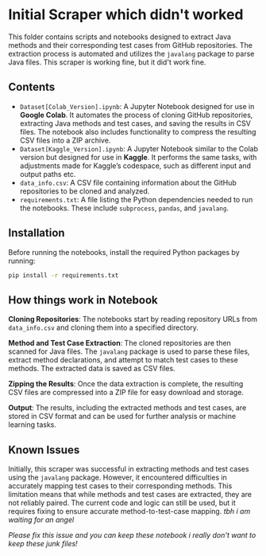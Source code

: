 # Initial Scraper which didn't worked

This folder contains scripts and notebooks designed to extract Java methods and their corresponding test cases from GitHub repositories. The extraction process is automated and utilizes the `javalang` package to parse Java files. This scraper is working fine, but it did't work fine.

## Contents

- `Dataset[Colab_Version].ipynb`: A Jupyter Notebook designed for use in **Google Colab**. It automates the process of cloning GitHub repositories, extracting Java methods and test cases, and saving the results in CSV files. The notebook also includes functionality to compress the resulting CSV files into a ZIP archive.
- `Dataset[Kaggle_Version].ipynb`: A Jupyter Notebook similar to the Colab version but designed for use in **Kaggle**. It performs the same tasks, with adjustments made for Kaggle’s codespace, such as different input and output paths etc.
- `data_info.csv`: A CSV file containing information about the GitHub repositories to be cloned and analyzed.
- `requirements.txt`: A file listing the Python dependencies needed to run the notebooks. These include `subprocess`, `pandas`, and `javalang`.

## Installation

Before running the notebooks, install the required Python packages by running:

```bash
pip install -r requirements.txt
```

## How things work in Notebook

**Cloning Repositories**: The notebooks start by reading repository URLs from `data_info.csv` and cloning them into a specified directory.

**Method and Test Case Extraction**: The cloned repositories are then scanned for Java files. The `javalang` package is used to parse these files, extract method declarations, and attempt to match test cases to these methods. The extracted data is saved as CSV files.

**Zipping the Results**: Once the data extraction is complete, the resulting CSV files are compressed into a ZIP file for easy download and storage.

**Output**: The results, including the extracted methods and test cases, are stored in CSV format and can be used for further analysis or machine learning tasks.

## Known Issues

Initially, this scraper was successful in extracting methods and test cases using the `javalang` package. However, it encountered difficulties in accurately mapping test cases to their corresponding methods. This limitation means that while methods and test cases are extracted, they are not reliably paired. The current code and logic can still be used, but it requires fixing to ensure accurate method-to-test-case mapping. *tbh i am waiting for an angel*

*Please fix this issue and you can keep these notebook i really don't want to keep these junk files!*